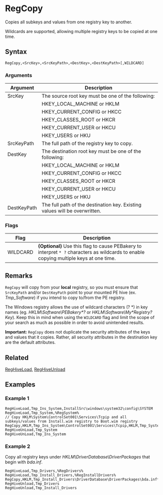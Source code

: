 # RegCopy

Copies all subkeys and values from one registry key to another.

Wildcards are supported, allowing multiple registry keys to be copied at one time.

## Syntax

```pebakery
RegCopy,<SrcKey>,<SrcKeyPath>,<DestKey>,<DestKeyPath>[,WILDCARD]
```

### Arguments

| Argument | Description |
| --- | --- |
| SrcKey | The source root key must be one of the following: |
|| HKEY_LOCAL_MACHINE or HKLM |
|| HKEY_CURRENT_CONFIG or HKCC |
|| HKEY_CLASSES_ROOT or HKCR |
|| HKEY_CURRENT_USER or HKCU |
|| HKEY_USERS or HKU |
| SrcKeyPath | The full path of the registry key to copy. |
| DestKey | The destination root key must be one of the following: |
|| HKEY_LOCAL_MACHINE or HKLM |
|| HKEY_CURRENT_CONFIG or HKCC |
|| HKEY_CLASSES_ROOT or HKCR |
|| HKEY_CURRENT_USER or HKCU |
|| HKEY_USERS or HKU |
| DestKeyPath | The full path of the destination key. Existing values will be overwritten. |

### Flags

| Flag | Description |
| --- | --- |
| WILDCARD | **(Optional)** Use this flag to cause PEBakery to interpret `* ?` characters as wildcards to enable copying multiple keys at one time. |

## Remarks

`RegCopy` will copy from your **local** registry, so you must ensure that `SrcKeyPath` and/or `DestKeyPath` point to your mounted PE hive (ex. _Tmp_Software_) if you intend to copy to/from the PE registry.

The Windows registry allows the use of wildcard characters (? \*) in key names (eg. _HKLM\Software\PEBakery*?_ or _HKLM\Software\My*Registry?Key_). Keep this in mind when using the `WILDCARD` flag and limit the scope of your search as much as possible in order to avoid unintended results.

**Important:** `RegCopy` does not duplicate the security attributes of the keys and values that it copies. Rather, all security attributes in the destination key are the default attributes.

## Related

[RegHiveLoad](./RegHiveLoad.md), [RegHiveUnload](./RegHiveUnload.md)

## Examples

### Example 1

```pebakery
RegHiveLoad,Tmp_Ins_System,InstallSrc\windows\system32\config\SYSTEM
RegHiveLoad,Tmp_System,%RegSystem%
// Copy HKLM\System\ControlSet001\Services\Tcpip and all subkeys/values from Install.wim registry to Boot.wim registry
RegCopy,HKLM,Tmp_Ins_System\ControlSet001\Services\Tcpip,HKLM,Tmp_System\ControlSet001\Services\Tcpip
RegHiveUnLoad,Tmp_System
RegHiveUnLoad,Tmp_Ins_System
```

### Example 2

Copy all registry keys under _HKLM\DriverDatabase\DriverPackages_ that begin with _bda.inf_.

```pebakery
RegHiveLoad,Tmp_Drivers,%RegDrivers%
RegHiveLoad,Tmp_Install_Drivers,%RegInstallDrivers%
RegCopy,HKLM,Tmp_Install_Drivers\DriverDatabase\DriverPackages\bda.inf*,HKLM,Tmp_Drivers\DriverDatabase\DriverPackages,WILDCARD
RegHiveUnload,Tmp_Drivers
RegHiveUnload,Tmp_Install_Drivers
```